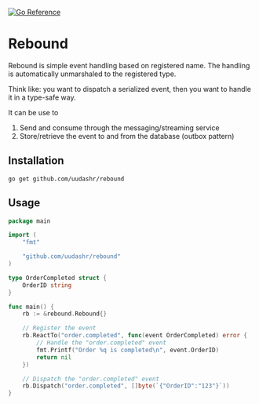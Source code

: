 [![Go Reference](https://pkg.go.dev/badge/github.com/uudashr/rebound.svg)](https://pkg.go.dev/github.com/uudashr/rebound)

# Rebound
Rebound is simple event handling based on registered name. The handling is automatically unmarshaled to the registered type.

Think like: you want to dispatch a serialized event, then you want to handle it in a type-safe way.

It can be use to
1. Send and consume through the messaging/streaming service
2. Store/retrieve the event to and from the database (outbox pattern)

## Installation

```shell
go get github.com/uudashr/rebound
```

## Usage
```go
package main

import (
	"fmt"

	"github.com/uudashr/rebound"
)

type OrderCompleted struct {
    OrderID string
}

func main() {
    rb := &rebound.Rebound{}

	// Register the event
	rb.ReactTo("order.completed", func(event OrderCompleted) error {
        // Handle the "order.completed" event
		fmt.Printf("Order %q is completed\n", event.OrderID)
		return nil
	})

    // Dispatch the "order.completed" event
	rb.Dispatch("order.completed", []byte(`{"OrderID":"123"}`))
}
```
